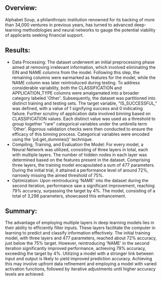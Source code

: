 ## **Overview:**
Alphabet Soup, a philanthropic institution renowned for its backing of more than 34,000 ventures in previous years, has turned to advanced deep-learning methodologies and neural networks to gauge the potential viability of applicants seeking financial support.
## **Results:**
* Data Processing: The dataset underwent an initial preprocessing phase aimed at removing irrelevant information, which involved eliminating the EIN and NAME columns from the model. Following this step, the remaining columns were earmarked as features for the model, while the NAME column was later reintroduced during testing. To address considerable variability, both the CLASSIFICATION and APPLICATION_TYPE columns were amalgamated into a broader category labeled 'Other'. Subsequently, the dataset was partitioned into distinct training and testing sets. The target variable, "IS_SUCCESSFUL," was defined, with a value of 1 signifying success and 0 indicating failure. Further scrutiny of application data involved binning based on CLASSIFICATION values. Each distinct value was used as a threshold to group together "rare" categorical variables under the umbrella term 'Other'. Rigorous validation checks were then conducted to ensure the efficacy of this binning process. Categorical variables were encoded using the 'pd.get_dummies()' technique.
* Compiling, Training, and Evaluation the Model: For every model, a Neural Network was utilized, consisting of three layers in total, each with multiple layers. The number of hidden nodes in each layer was determined based on the features present in the dataset. Comprising three layers, the training model encapsulated a sum of 477 parameters. During the initial trial, it attained a performance level of around 72%, narrowly missing the aimed threshold of 75%.
* Optimization: Upon reintroducing 'NAME' into the dataset during the second iteration, performance saw a significant improvement, reaching 79% accuracy, surpassing the target by 4%. The model, consisting of a total of 3,298 parameters, showcased this enhancement.
## **Summary:**
The advantage of employing multiple layers in deep learning models lies in their ability to efficiently filter inputs. These layers facilitate the computer in learning to predict and classify information effectively. The initial training model, with three layers and 477 parameters, reached about 72% accuracy, just below the 75% target. However, reintroducing 'NAME' in the second iteration significantly improved performance, achieving 79% accuracy, exceeding the target by 4%. Utilizing a model with a stronger link between input and output is likely to yield improved prediction accuracy. Achieving this may involve upfront data refinement and employing a model with varied activation functions, followed by iterative adjustments until higher accuracy levels are achieved.
